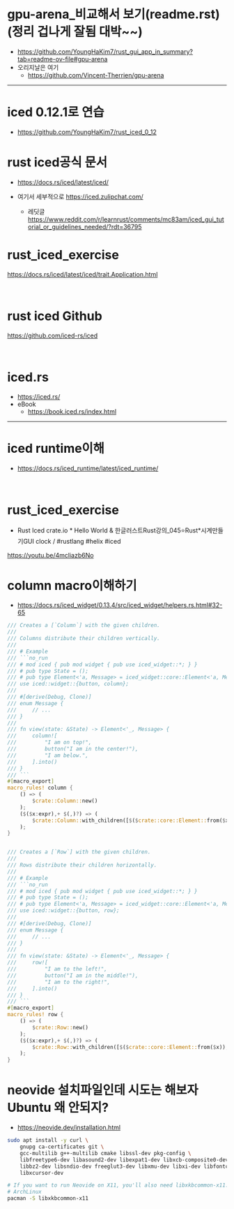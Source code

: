 # gpu-arena_비교해서 보기(readme.rst)(정리 겁나게 잘됨 대박~~)
- https://github.com/YoungHaKim7/rust_gui_app_in_summary?tab=readme-ov-file#gpu-arena
- 오리지날은 여기
  - https://github.com/Vincent-Therrien/gpu-arena

<hr />

# iced 0.12.1로 연습
- https://github.com/YoungHaKim7/rust_iced_0_12

# rust iced공식 문서
- https://docs.rs/iced/latest/iced/

- 여기서 세부적으로 https://iced.zulipchat.com/
  - 레딧글 https://www.reddit.com/r/learnrust/comments/mc83am/iced_gui_tutorial_or_guidelines_needed/?rdt=36795

# rust_iced_exercise

https://docs.rs/iced/latest/iced/trait.Application.html

<br>

# rust iced Github

https://github.com/iced-rs/iced

<br>

# iced.rs

- https://iced.rs/
- eBook
  - https://book.iced.rs/index.html

<hr />

# iced runtime이해
- https://docs.rs/iced_runtime/latest/iced_runtime/

<br>



# rust_iced_exercise

- Rust Iced crate.io * Hello World & 한글러스트Rust강의\_045⭐️Rust*시계만들기GUI clock / #rustlang #helix #iced

https://youtu.be/4mcliazb6No


# column macro이해하기
- https://docs.rs/iced_widget/0.13.4/src/iced_widget/helpers.rs.html#32-65

```rs
/// Creates a [`Column`] with the given children.
///
/// Columns distribute their children vertically.
///
/// # Example
/// ```no_run
/// # mod iced { pub mod widget { pub use iced_widget::*; } }
/// # pub type State = ();
/// # pub type Element<'a, Message> = iced_widget::core::Element<'a, Message, iced_widget::Theme, iced_widget::Renderer>;
/// use iced::widget::{button, column};
///
/// #[derive(Debug, Clone)]
/// enum Message {
///     // ...
/// }
///
/// fn view(state: &State) -> Element<'_, Message> {
///     column![
///         "I am on top!",
///         button("I am in the center!"),
///         "I am below.",
///     ].into()
/// }
/// ```
#[macro_export]
macro_rules! column {
    () => (
        $crate::Column::new()
    );
    ($($x:expr),+ $(,)?) => (
        $crate::Column::with_children([$($crate::core::Element::from($x)),+])
    );
}


/// Creates a [`Row`] with the given children.
///
/// Rows distribute their children horizontally.
///
/// # Example
/// ```no_run
/// # mod iced { pub mod widget { pub use iced_widget::*; } }
/// # pub type State = ();
/// # pub type Element<'a, Message> = iced_widget::core::Element<'a, Message, iced_widget::Theme, iced_widget::Renderer>;
/// use iced::widget::{button, row};
///
/// #[derive(Debug, Clone)]
/// enum Message {
///     // ...
/// }
///
/// fn view(state: &State) -> Element<'_, Message> {
///     row![
///         "I am to the left!",
///         button("I am in the middle!"),
///         "I am to the right!",
///     ].into()
/// }
/// ```
#[macro_export]
macro_rules! row {
    () => (
        $crate::Row::new()
    );
    ($($x:expr),+ $(,)?) => (
        $crate::Row::with_children([$($crate::core::Element::from($x)),+])
    );
}


```


# neovide 설치파일인데 시도는 해보자 Ubuntu 왜 안되지?

- https://neovide.dev/installation.html

```bash
sudo apt install -y curl \
    gnupg ca-certificates git \
    gcc-multilib g++-multilib cmake libssl-dev pkg-config \
    libfreetype6-dev libasound2-dev libexpat1-dev libxcb-composite0-dev \
    libbz2-dev libsndio-dev freeglut3-dev libxmu-dev libxi-dev libfontconfig1-dev \
    libxcursor-dev
```

```bash
# If you want to run Neovide on X11, you'll also need libxkbcommon-x11.
# ArchLinux
pacman -S libxkbcommon-x11
```
